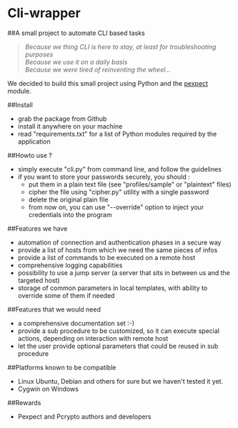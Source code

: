 # Cli-wrapper 
##A small project to automate CLI based tasks

>_Because we thing CLI is here to stay, at least for troubleshooting purposes_  
>_Because we use it on a daily basis_  
>_Because we were tired of reinventing the wheel..._  

We decided to build this small project using Python and the [pexpect](https://pexpect.readthedocs.org/en/stable/) module. 

##Install
- grab the package from Github
- install it anywhere on your machine
- read "requirements.txt" for a list of Python modules required by the application

##Howto use ?
- simply execute "cli.py" from command line, and follow the guidelines
- if you want to store your passwords securely, you should : 
  - put them in a plain text file (see "profiles/sample" or "plaintext" files)
  - cipher the file using "cipher.py" utility with a single password
  - delete the original plain file
  - from now on, you can use "--override" option to inject your credentials into the program

##Features we have
- automation of connection and authentication phases in a secure way
- provide a list of hosts from which we need the same pieces of infos
- provide a list of commands to be executed on a remote host
- comprehensive logging capabilities
- possibility to use a jump server (a server that sits in between us and the targeted host)
- storage of common parameters in local templates, with ability to override some of them if needed 

##Features that we would need
- a comprehensive documentation set :-)
- provide a sub procedure to be customized, so it can execute special actions, depending on interaction with remote host
- let the user provide optional parameters that could be reused in sub procedure

##Platforms known to be compatible
- Linux Ubuntu, Debian and others for sure but we haven't tested it yet. 
- Cygwin on Windows

##Rewards
- Pexpect and Pcrypto authors and developers
